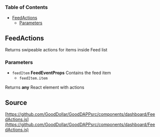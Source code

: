 <!-- Generated by documentation.js. Update this documentation by updating the source code. -->

### Table of Contents

-   [FeedActions][1]
    -   [Parameters][2]

## FeedActions

Returns swipeable actions for items inside Feed list

### Parameters

-   `feedItem` **FeedEventProps** Contains the feed item
    -   `feedItem.item`  

Returns **any** React element with actions

[1]: #feedactions

[2]: #parameters
## Source
[https://github.com/GoodDollar/GoodDAPPsrc/components/dashboard/FeedActions.js](https://github.com/GoodDollar/GoodDAPPsrc/components/dashboard/FeedActions.js)


